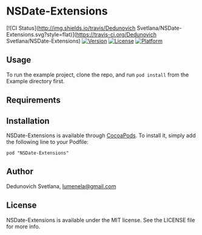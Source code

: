 # NSDate-Extensions

[![CI Status](http://img.shields.io/travis/Dedunovich Svetlana/NSDate-Extensions.svg?style=flat)](https://travis-ci.org/Dedunovich Svetlana/NSDate-Extensions)
[![Version](https://img.shields.io/cocoapods/v/NSDate-Extensions.svg?style=flat)](http://cocoadocs.org/docsets/NSDate-Extensions)
[![License](https://img.shields.io/cocoapods/l/NSDate-Extensions.svg?style=flat)](http://cocoadocs.org/docsets/NSDate-Extensions)
[![Platform](https://img.shields.io/cocoapods/p/NSDate-Extensions.svg?style=flat)](http://cocoadocs.org/docsets/NSDate-Extensions)

## Usage

To run the example project, clone the repo, and run `pod install` from the Example directory first.

## Requirements

## Installation

NSDate-Extensions is available through [CocoaPods](http://cocoapods.org). To install
it, simply add the following line to your Podfile:

    pod "NSDate-Extensions"

## Author

Dedunovich Svetlana, lumenela@gmail.com

## License

NSDate-Extensions is available under the MIT license. See the LICENSE file for more info.


